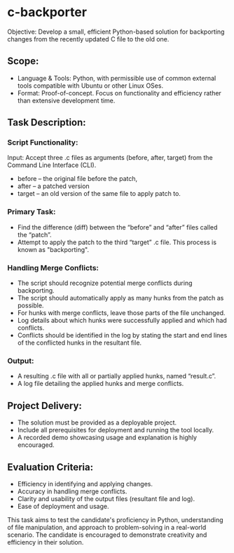 # c-backporter
Objective: Develop a small, efficient Python-based solution for backporting changes from the recently updated C file to the old one.

## Scope:
* Language & Tools: Python, with permissible use of common external tools compatible with Ubuntu or other Linux OSes.
* Format: Proof-of-concept. Focus on functionality and efficiency rather than extensive development time.

## Task Description:
### Script Functionality:
Input: Accept three .c files as arguments (before, after, target) from the Command Line Interface (CLI). 
* before – the original file before the patch,
* after – a patched version
* target – an old version of the same file to apply patch to.

### Primary Task:
* Find the difference (diff) between the “before” and “after” files called the “patch”.
* Attempt to apply the patch to the third “target” .c file. This process is known as "backporting".

### Handling Merge Conflicts:
* The script should recognize potential merge conflicts during backporting.
* The script should automatically apply as many hunks from the patch as possible.
* For hunks with merge conflicts, leave those parts of the file unchanged.
* Log details about which hunks were successfully applied and which had conflicts.
* Conflicts should be identified in the log by stating the start and end lines of the conflicted hunks in the resultant file.

### Output:

* A resulting .c file with all or partially applied hunks, named “result.c”.
* A log file detailing the applied hunks and merge conflicts.

## Project Delivery:

* The solution must be provided as a deployable project.
* Include all prerequisites for deployment and running the tool locally.
* A recorded demo showcasing usage and explanation is highly encouraged.

## Evaluation Criteria:
* Efficiency in identifying and applying changes.
* Accuracy in handling merge conflicts.
* Clarity and usability of the output files (resultant file and log).
* Ease of deployment and usage.


This task aims to test the candidate's proficiency in Python, understanding of file manipulation, and approach to problem-solving in a real-world scenario. The candidate is encouraged to demonstrate creativity and efficiency in their solution.